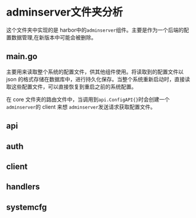 # adminserver文件夹分析
这个文件夹中实现的是 harbor中的`adminserver`组件。主要是作为一个后端的配置数据管理,在新版本中可能会被删除。

## main.go
主要用来读取整个系统的配置文件，供其他组件使用。将读取到的配置文件以 json 的格式存储在数据库中，进行持久化保存。当整个系统重新启动时，直接读取这些配置文件，可以直接恢复到重启之前的系统配置。

在 core 文件夹的路由文件中，当调用到`api.ConfigAPI{}`时会创建一个` adminserver`的 client 来想 `adminserver`发送请求获取配置文件。


## api
## auth
## client
## handlers
## systemcfg
